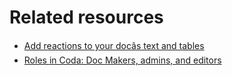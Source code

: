Related resources
=================


* [Add reactions to your docâs text and tables](https://help.coda.io/en/articles/4919307-add-reactions-to-your-doc-s-text-and-tables)
* [Roles in Coda: Doc Makers, admins, and editors](https://help.coda.io/en/articles/3388781-roles-in-coda-doc-makers-admins-and-editors)